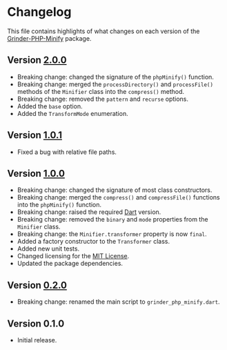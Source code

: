 # Changelog
This file contains highlights of what changes on each version of the [Grinder-PHP-Minify](https://github.com/cedx/grinder-php-minify) package.

## Version [2.0.0](https://github.com/cedx/grinder-php-minify/compare/v1.0.1...v2.0.0)
- Breaking change: changed the signature of the `phpMinify()` function.
- Breaking change: merged the `processDirectory()` and `processFile()` methods of the `Minifier` class into the `compress()` method.
- Breaking change: removed the `pattern` and `recurse` options.
- Added the `base` option.
- Added the `TransformMode` enumeration.

## Version [1.0.1](https://github.com/cedx/grinder-php-minify/compare/v1.0.0...v1.0.1)
- Fixed a bug with relative file paths.

## Version [1.0.0](https://github.com/cedx/grinder-php-minify/compare/v0.2.0...v1.0.0)
- Breaking change: changed the signature of most class constructors.
- Breaking change: merged the `compress()` and `compressFile()` functions into the `phpMinify()` function.
- Breaking change: raised the required [Dart](https://www.dartlang.org) version.
- Breaking change: removed the `binary` and `mode` properties from the `Minifier` class.
- Breaking change: the `Minifier.transformer` property is now `final`.
- Added a factory constructor to the `Transformer` class.
- Added new unit tests.
- Changed licensing for the [MIT License](https://opensource.org/licenses/MIT).
- Updated the package dependencies.

## Version [0.2.0](https://github.com/cedx/grinder-php-minify/compare/v0.1.0...v0.2.0)
- Breaking change: renamed the main script to `grinder_php_minify.dart`.

## Version 0.1.0
- Initial release.

